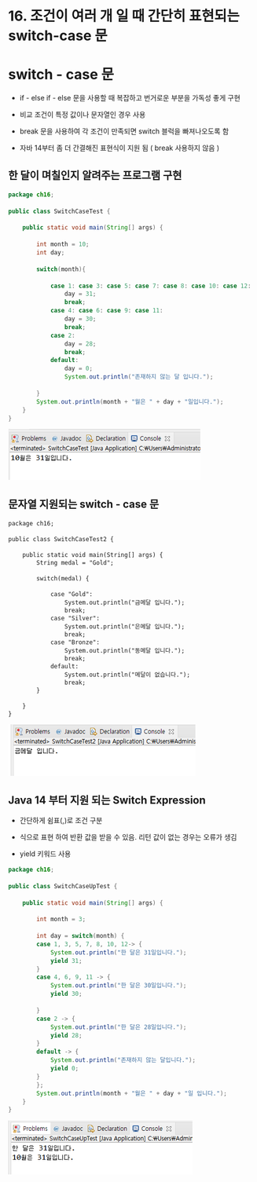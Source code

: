 # 16. 조건이 여러 개 일 때 간단히 표현되는 switch-case 문

# switch - case 문

- if - else if - else 문을 사용할 때 복잡하고 번거로운 부분을 가독성 좋게 구현

- 비교 조건이 특정 값이나 문자열인 경우 사용

- break 문을 사용하여 각 조건이 만족되면 switch 블럭을 빠져나오도록 함

- 자바 14부터 좀 더 간결해진 표현식이 지원 됨 ( break 사용하지 않음 )


## 한 달이 며칠인지 알려주는 프로그램 구현

```java
package ch16;

public class SwitchCaseTest {

	public static void main(String[] args) {

		int month = 10;
		int day;
		
		switch(month){
		
			case 1: case 3: case 5: case 7: case 8: case 10: case 12:
				day = 31;
				break;
			case 4: case 6: case 9: case 11:
				day = 30;
				break;
			case 2: 
				day = 28;
				break;
			default:
				day = 0;
				System.out.println("존재하지 않는 달 입니다.");
			
		}
		System.out.println(month + "월은 " + day + "일입니다.");
	}
}
```
![switch](./img/switch.PNG)

## 문자열 지원되는 switch - case 문

```
package ch16;

public class SwitchCaseTest2 {

	public static void main(String[] args) {
		String medal = "Gold";
		
		switch(medal) {
		
			case "Gold":
				System.out.println("금메달 입니다.");
				break;
			case "Silver":
				System.out.println("은메달 입니다.");
				break;
			case "Bronze":
				System.out.println("동메달 입니다.");
				break;
			default:
				System.out.println("메달이 없습니다.");
				break;
		}

	}
}

```
![switch2](./img/test2.PNG)


## Java 14 부터 지원 되는 Switch Expression

- 간단하게 쉼표(,)로 조건 구분

- 식으로 표현 하여 반환 값을 받을 수 있음. 리턴 값이 없는 경우는 오류가 생김

- yield 키워드 사용

```java
package ch16;

public class SwitchCaseUpTest {

	public static void main(String[] args) {
		
		int month = 3;
		
		int day = switch(month) {
		case 1, 3, 5, 7, 8, 10, 12-> {
			System.out.println("한 달은 31일입니다.");
			yield 31;
		}
		case 4, 6, 9, 11 -> {
			System.out.println("한 달은 30일입니다.");
			yield 30;
			
		}
		case 2 -> {
			System.out.println("한 달은 28일입니다.");
			yield 28;
		}
		default -> {
			System.out.println("존재하지 않는 달입니다.");
			yield 0;
		}
		};
		System.out.println(month + "월은 " + day + "일 입니다.");
	}
}

```
![switchup](./img/switchup.PNG)



